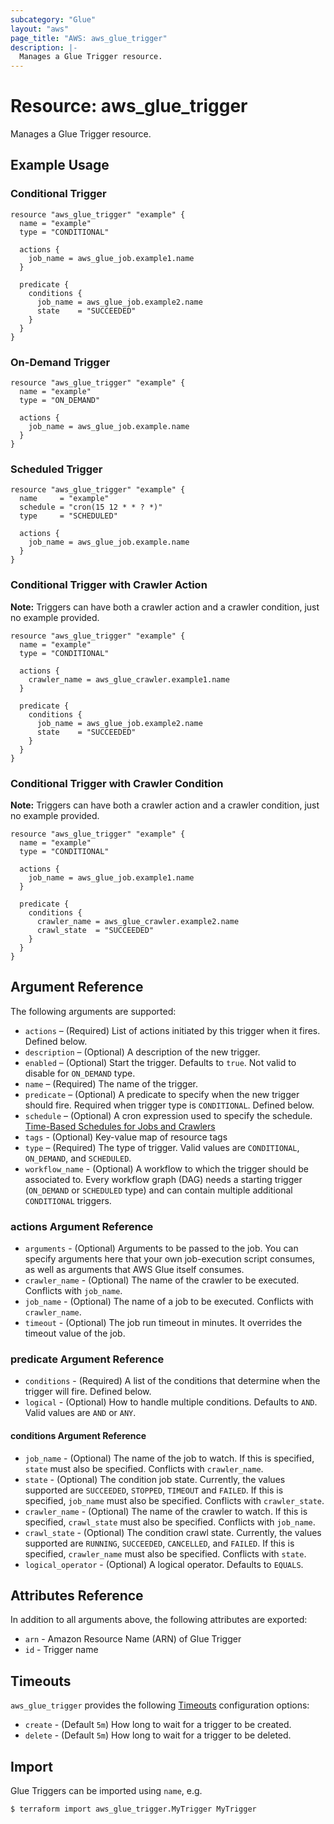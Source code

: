 ```yaml
---
subcategory: "Glue"
layout: "aws"
page_title: "AWS: aws_glue_trigger"
description: |-
  Manages a Glue Trigger resource.
---
```


# Resource: aws_glue_trigger

Manages a Glue Trigger resource.

## Example Usage

### Conditional Trigger

```hcl
resource "aws_glue_trigger" "example" {
  name = "example"
  type = "CONDITIONAL"

  actions {
    job_name = aws_glue_job.example1.name
  }

  predicate {
    conditions {
      job_name = aws_glue_job.example2.name
      state    = "SUCCEEDED"
    }
  }
}
```

### On-Demand Trigger

```hcl
resource "aws_glue_trigger" "example" {
  name = "example"
  type = "ON_DEMAND"

  actions {
    job_name = aws_glue_job.example.name
  }
}
```

### Scheduled Trigger

```hcl
resource "aws_glue_trigger" "example" {
  name     = "example"
  schedule = "cron(15 12 * * ? *)"
  type     = "SCHEDULED"

  actions {
    job_name = aws_glue_job.example.name
  }
}
```

### Conditional Trigger with Crawler Action

**Note:** Triggers can have both a crawler action and a crawler condition, just no example provided.

```hcl
resource "aws_glue_trigger" "example" {
  name = "example"
  type = "CONDITIONAL"

  actions {
    crawler_name = aws_glue_crawler.example1.name
  }

  predicate {
    conditions {
      job_name = aws_glue_job.example2.name
      state    = "SUCCEEDED"
    }
  }
}
```

### Conditional Trigger with Crawler Condition 

**Note:** Triggers can have both a crawler action and a crawler condition, just no example provided.

```hcl
resource "aws_glue_trigger" "example" {
  name = "example"
  type = "CONDITIONAL"

  actions {
    job_name = aws_glue_job.example1.name
  }

  predicate {
    conditions {
      crawler_name = aws_glue_crawler.example2.name
      crawl_state  = "SUCCEEDED"
    }
  }
}
```

## Argument Reference

The following arguments are supported:

* `actions` – (Required) List of actions initiated by this trigger when it fires. Defined below.
* `description` – (Optional) A description of the new trigger.
* `enabled` – (Optional) Start the trigger. Defaults to `true`. Not valid to disable for `ON_DEMAND` type.
* `name` – (Required) The name of the trigger.
* `predicate` – (Optional) A predicate to specify when the new trigger should fire. Required when trigger type is `CONDITIONAL`. Defined below.
* `schedule` – (Optional) A cron expression used to specify the schedule. [Time-Based Schedules for Jobs and Crawlers](https://docs.aws.amazon.com/glue/latest/dg/monitor-data-warehouse-schedule.html)
* `tags` - (Optional) Key-value map of resource tags
* `type` – (Required) The type of trigger. Valid values are `CONDITIONAL`, `ON_DEMAND`, and `SCHEDULED`.
* `workflow_name` - (Optional) A workflow to which the trigger should be associated to. Every workflow graph (DAG) needs a starting trigger (`ON_DEMAND` or `SCHEDULED` type) and can contain multiple additional `CONDITIONAL` triggers.

### actions Argument Reference

* `arguments` - (Optional) Arguments to be passed to the job. You can specify arguments here that your own job-execution script consumes, as well as arguments that AWS Glue itself consumes.
* `crawler_name` - (Optional) The name of the crawler to be executed. Conflicts with `job_name`.
* `job_name` - (Optional) The name of a job to be executed. Conflicts with `crawler_name`.
* `timeout` - (Optional) The job run timeout in minutes. It overrides the timeout value of the job.

### predicate Argument Reference

* `conditions` - (Required) A list of the conditions that determine when the trigger will fire. Defined below.
* `logical` - (Optional) How to handle multiple conditions. Defaults to `AND`. Valid values are `AND` or `ANY`.

#### conditions Argument Reference

* `job_name` - (Optional) The name of the job to watch. If this is specified, `state` must also be specified. Conflicts with `crawler_name`.
* `state` - (Optional) The condition job state. Currently, the values supported are `SUCCEEDED`, `STOPPED`, `TIMEOUT` and `FAILED`. If this is specified, `job_name` must also be specified. Conflicts with `crawler_state`.
* `crawler_name` - (Optional) The name of the crawler to watch. If this is specified, `crawl_state` must also be specified. Conflicts with `job_name`.
* `crawl_state` - (Optional) The condition crawl state. Currently, the values supported are `RUNNING`, `SUCCEEDED`, `CANCELLED`, and `FAILED`. If this is specified, `crawler_name` must also be specified. Conflicts with `state`.
* `logical_operator` - (Optional) A logical operator. Defaults to `EQUALS`.

## Attributes Reference

In addition to all arguments above, the following attributes are exported:

* `arn` - Amazon Resource Name (ARN) of Glue Trigger
* `id` - Trigger name

## Timeouts

`aws_glue_trigger` provides the following [Timeouts](/docs/configuration/resources.html#timeouts)
configuration options:

- `create` - (Default `5m`) How long to wait for a trigger to be created.
- `delete` - (Default `5m`) How long to wait for a trigger to be deleted.

## Import

Glue Triggers can be imported using `name`, e.g.

```
$ terraform import aws_glue_trigger.MyTrigger MyTrigger
```
